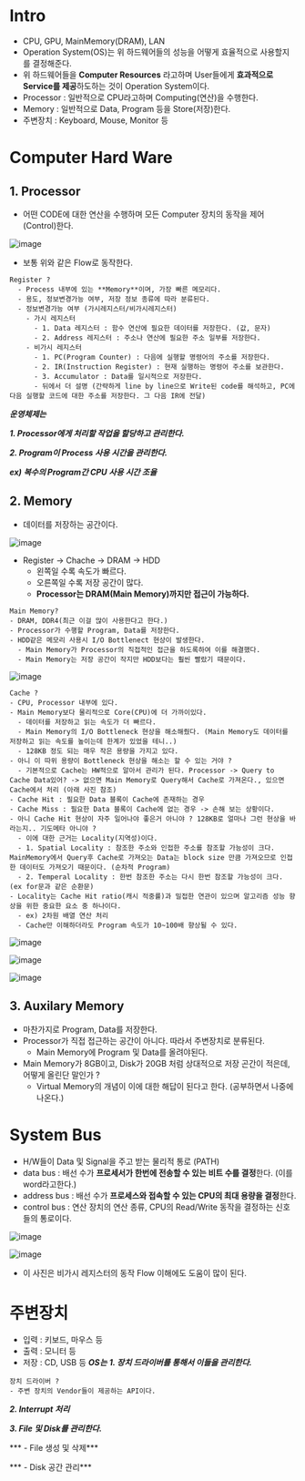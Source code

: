 # Intro
- CPU, GPU, MainMemory(DRAM), LAN
- Operation System(OS)는 위 하드웨어들의 성능을 어떻게 효율적으로 사용할지를 결정해준다.
- 위 하드웨어들을 **Computer Resources** 라고하며 User들에게 **효과적으로 Service를 제공**하도하는 것이 Operation System이다.
- Processor : 일반적으로 CPU라고하며 Computing(연산)을 수행한다.
- Memory : 일반적으로 Data, Program 등을 Store(저장)한다.
- 주변장치 : Keyboard, Mouse, Monitor 등
# Computer Hard Ware
## 1. Processor
- 어떤 CODE에 대한 연산을 수행하며 모든 Computer 장치의 동작을 제어(Control)한다.

![image](https://user-images.githubusercontent.com/69780812/129758693-ee43ed1c-b2c9-4eab-8f2c-5c8e51430cf8.png)
- 보통 위와 같은 Flow로 동작한다.

```
Register ?
  - Process 내부에 있는 **Memory**이며, 가장 빠른 메모리다.
  - 용도, 정보변경가능 여부, 저장 정보 종류에 따라 분류된다.
  - 정보변경가능 여부 (가시레지스터/비가시레지스터)
    - 가시 레지스터
      - 1. Data 레지스터 : 함수 연산에 필요한 데이터를 저장한다. (값, 문자)
      - 2. Address 레지스터 : 주소나 연산에 필요한 주소 일부를 저장한다.
    - 비가시 레지스터
      - 1. PC(Program Counter) : 다음에 실행할 명령어의 주소를 저장한다.
      - 2. IR(Instruction Register) : 현재 실행하는 명령어 주소를 보관한다.
      - 3. Accumulator : Data를 일시적으로 저장한다.
      - 뒤에서 더 설명 (간략하게 line by line으로 Write된 code를 해석하고, PC에 다음 실행할 코드에 대한 주소를 저장한다. 그 다음 IR에 전달)
```

***운영체제는*** 

***1. Processor에게 처리할 작업을 할당하고 관리한다.***

***2. Program이 Process 사용 시간을 관리한다.***

***ex) 복수의 Program간 CPU 사용 시간 조율***

## 2. Memory
- 데이터를 저장하는 공간이다.

![image](https://user-images.githubusercontent.com/69780812/129761549-7bd39792-fe41-48fb-8556-176879a213c0.png)
- Register -> Chache -> DRAM -> HDD
  - 왼쪽일 수록 속도가 빠르다.
  - 오른쪽일 수록 저장 공간이 많다.
  - **Processor는 DRAM(Main Memory)까지만 접근이 가능하다.**

```
Main Memory?
- DRAM, DDR4(최근 이걸 많이 사용한다고 한다.)
- Processor가 수행할 Program, Data를 저장한다.
- HDD같은 메모리 사용시 I/O Bottlenect 현상이 발생한다.
  - Main Memory가 Processor의 직접적인 접근을 하도록하여 이를 해결했다.
  - Main Memory는 저장 공간이 작지만 HDD보다는 훨씬 빨랐기 때문이다.
```
![image](https://user-images.githubusercontent.com/69780812/129762828-9df1cd5c-72c5-4a76-907d-7956c1a9bf85.png)

```
Cache ?
- CPU, Processor 내부에 있다.
- Main Memory보다 물리적으로 Core(CPU)에 더 가까이있다.
  - 데이터를 저장하고 읽는 속도가 더 빠르다.
  - Main Memory의 I/O Bottleneck 현상을 해소해줬다. (Main Memory도 데이터를 저장하고 읽는 속도를 높이는데 한계가 있었을 테니..)
  - 128KB 정도 되는 매우 작은 용량을 가지고 있다.
- 아니 이 따위 용량이 Bottleneck 현상을 해소는 할 수 있는 거야 ?
  - 기본적으로 Cache는 HW적으로 알아서 관리가 된다. Processor -> Query to Cache Data있어? -> 없으면 Main Memory로 Query해서 Cache로 가져온다., 있으면 Cache에서 처리 (아래 사진 참조)
- Cache Hit : 필요한 Data 블록이 Cache에 존재하는 경우
- Cache Miss : 필요한 Data 블록이 Cache에 없는 경우 -> 손해 보는 상황이다.
- 아니 Cache Hit 현상이 자주 일어나야 좋은거 아니야 ? 128KB로 얼마나 그런 현상을 바라는지.. 기도메타 아니야 ?
  - 이에 대한 근거는 Locality(지역성)이다.
  - 1. Spatial Locality : 참조한 주소와 인접한 주소를 참조할 가능성이 크다. MainMemory에서 Query후 Cache로 가져오는 Data는 block size 만큼 가져오므로 인접한 데이터도 가져오기 때문이다. (순차적 Program)
  - 2. Temperal Locality : 한번 참조한 주소는 다시 한번 참조할 가능성이 크다. (ex for문과 같은 순환문)
- Locality는 Cache Hit ratio(캐시 적중률)과 밀접한 연관이 있으며 알고리즘 성능 향상을 위한 중요한 요소 중 하나이다.
  - ex) 2차원 배열 연산 처리
  - Cache만 이해하더라도 Program 속도가 10~100배 향상될 수 있다.
```
![image](https://user-images.githubusercontent.com/69780812/129764544-6f86cce9-9775-46f7-99c4-0b848b5ddd95.png)

![image](https://user-images.githubusercontent.com/69780812/129764640-2c9c94c5-c525-4a46-8856-3fe9bafd8f1b.png)

![image](https://user-images.githubusercontent.com/69780812/129764721-cea69b77-e2d9-4850-bbaa-f4fb638199a4.png)

## 3. Auxilary Memory
- 마찬가지로 Program, Data를 저장한다.
- Processor가 직접 접근하는 공간이 아니다. 따라서 주변장치로 분류된다.
  - Main Memory에 Program 및 Data를 올려야된다.
- Main Memory가 8GB이고, Disk가 20GB 처럼 상대적으로 저장 곤간이 적은데, 어떻게 올린단 말인가 ?
  - Virtual Memory의 개념이 이에 대한 해답이 된다고 한다. (공부하면서 나중에 나온다.)

# System Bus
- H/W들이 Data 및 Signal을 주고 받는 물리적 통로 (PATH)
- data bus : 배선 수가 **프로세서가 한번에 전송할 수 있는 비트 수를 결정**한다. (이를 word라고한다.)
- address bus : 배선 수가 **프로세스와 접속할 수 있는 CPU의 최대 용량을 결정**한다.
- control bus : 연산 장치의 연산 종류, CPU의 Read/Write 동작을 결정하는 신호들의 통로이다.

![image](https://user-images.githubusercontent.com/69780812/129765436-7b6d27ed-2466-40fe-822d-747c2162a812.png)

![image](https://user-images.githubusercontent.com/69780812/129765511-ad66a20c-dca0-4d9a-b64e-9e2d0ae8c8dd.png)
- 이 사진은 비가시 레지스터의 동작 Flow 이해에도 도움이 많이 된다.

# 주변장치
- 입력 : 키보드, 마우스 등
- 출력 : 모니터 등
- 저장 : CD, USB 등
***OS는*** 
***1. 장치 드라이버를 통해서 이들을 관리한다.***
```
장치 드라이버 ?
- 주변 장치의 Vendor들이 제공하는 API이다.
```
***2. Interrupt 처리***

***3. File 및 Disk를 관리한다.***

***  - File 생성 및 삭제***

***  - Disk 공간 관리***


